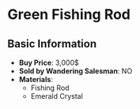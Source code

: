 # Green Fishing Rod

## Basic Information

- **Buy Price**: 3,000$
- **Sold by Wandering Salesman**: NO
- **Materials**:
  - Fishing Rod
  - Emerald Crystal